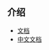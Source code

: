 ## 介绍

- [文档](https://lerna.js.org/docs/introduction)
- [中文文档](https://lerna.nodejs.cn/docs/introduction)
